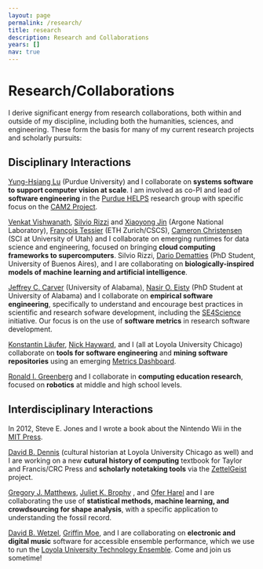 ```yaml
---
layout: page
permalink: /research/
title: research
description: Research and Collaborations
years: []
nav: true
---
```


Research/Collaborations
=======================

I derive significant energy from research collaborations, both within
and outside of my discipline, including both the humanities, sciences,
and engineering. These form the basis for many of my current research
projects and scholarly pursuits:

Disciplinary Interactions
-------------------------

[Yung-Hsiang
Lu](https://engineering.purdue.edu/ECE/People/ptProfile?resource_id=3355)
(Purdue University) and I collaborate on **systems software to support
computer vision at scale**. I am involved as co-PI and lead of
**software engineering** in the [Purdue
HELPS](https://www.purduehelps.org/) research group with specific focus
on the [CAM2 Project](https://www.cam2project.net/).

[Venkat
Vishwanath](https://www.alcf.anl.gov/staff-directory/venkatram-vishwanath),
[Silvio Rizzi](https://www.alcf.anl.gov/staff-directory/silvio-rizzi)
and [Xiaoyong
Jin](https://www.alcf.anl.gov/staff-directory/xiao-yong-jin) (Argone
National Laboratory), [François
Tessier](http://www.francoistessier.info/) (ETH Zurich/CSCS), [Cameron
Christensen](https://www.sci.utah.edu/people/cam.html) (SCI at
University of Utah) and I collaborate on emerging runtimes for data
science and engineering, focused on bringing **cloud computing
frameworks to supercomputers**. Silvio Rizzi, [Dario
Dematties](https://github.com/dariodematties) (PhD Student, University
of Buenos Aires), and I are collaborating on **biologically-inspired
models of machine learning and artificial intelligence**.

[Jeffrey C. Carver](http://carver.cs.ua.edu/) (University of Alabama),
[Nasir O. Eisty](https://neisty.github.io/) (PhD Student at University
of Alabama) and I collaborate on **empirical software engineering**,
specifically to understand and encourage best practices in scientific
and research sofware development, including the
[SE4Science](https://se4science.org/) initiative. Our focus is on the
use of **software metrics** in research software development.

[Konstantin Läufer](http://laufer.cs.luc.edu/), [Nick
Hayward](https://www.luc.edu/cs/people/ftfaculty/haywardnicholas.shtml),
and I (all at Loyola University Chicago) collaborate on **tools for
software engineering** and **mining software repositories** using an
emerging [Metrics Dashboard](http://luc-metrics.herokuapp.com/).

[Ronald I. Greenberg](https://rig.cs.luc.edu/~rig/) and I collaborate in
**computing education research**, focused on **robotics** at middle and
high school levels.

Interdisciplinary Interactions
------------------------------

In 2012, Steve E. Jones and I wrote a book about the Nintendo Wii in the
[MIT Press](https://mitpress.mit.edu/books/codename-revolution).

[David B.
Dennis](https://www.luc.edu/history/people/facultyandstaffdirectory/facultybytheme/politics/dennisdavidb.shtml)
(cultural historian at Loyola University Chicago as well) and I are
working on a new **cutural history of computing** textbook for Taylor
and Francis/CRC Press and **scholarly notetaking tools** via the
[ZettelGeist](https://zettelgeist.com/) project.

[Gregory J. Matthews](https://statsinthewild.com/), [Juliet K.
Brophy](https://lsu.edu/ga/people/faculty/juliet-k-brophy/index.php) ,
and [Ofer Harel](https://stat.uconn.edu/ofer-harel/) and I are
collaborating the use of **statistical methods, machine learning, and
crowdsourcing for shape analysis**, with a specific application to
understanding the fossil record.

[David B. Wetzel](http://davidbrookewetzel.net/), [Griffin
Moe](http://griffinmoe.com/), and I are collaborating on **electronic
and digital music** software for accessible ensemble performance, which
we use to run the [Loyola University Technology
Ensemble](https://lute.luc.edu/). Come and join us sometime!
